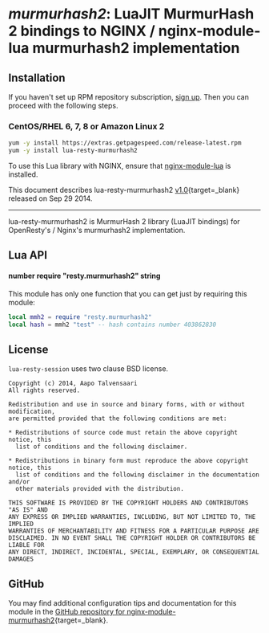 # *murmurhash2*: LuaJIT MurmurHash 2 bindings to NGINX / nginx-module-lua murmurhash2 implementation


## Installation

If you haven't set up RPM repository subscription, [sign up](https://www.getpagespeed.com/repo-subscribe). Then you can proceed with the following steps.

### CentOS/RHEL 6, 7, 8 or Amazon Linux 2

```bash
yum -y install https://extras.getpagespeed.com/release-latest.rpm
yum -y install lua-resty-murmurhash2
```


To use this Lua library with NGINX, ensure that [nginx-module-lua](../modules/lua.md) is installed.

This document describes lua-resty-murmurhash2 [v1.0](https://github.com/bungle/lua-resty-murmurhash2/releases/tag/v1.0){target=_blank} 
released on Sep 29 2014.
    
<hr />

lua-resty-murmurhash2 is MurmurHash 2 library (LuaJIT bindings) for OpenResty's / Nginx's murmurhash2 implementation.

## Lua API
#### number require "resty.murmurhash2" string

This module has only one function that you can get just by requiring this module:

```lua
local mmh2 = require "resty.murmurhash2"
local hash = mmh2 "test" -- hash contains number 403862830
```

## License

`lua-resty-session` uses two clause BSD license.

```
Copyright (c) 2014, Aapo Talvensaari
All rights reserved.

Redistribution and use in source and binary forms, with or without modification,
are permitted provided that the following conditions are met:

* Redistributions of source code must retain the above copyright notice, this
  list of conditions and the following disclaimer.

* Redistributions in binary form must reproduce the above copyright notice, this
  list of conditions and the following disclaimer in the documentation and/or
  other materials provided with the distribution.

THIS SOFTWARE IS PROVIDED BY THE COPYRIGHT HOLDERS AND CONTRIBUTORS "AS IS" AND
ANY EXPRESS OR IMPLIED WARRANTIES, INCLUDING, BUT NOT LIMITED TO, THE IMPLIED
WARRANTIES OF MERCHANTABILITY AND FITNESS FOR A PARTICULAR PURPOSE ARE
DISCLAIMED. IN NO EVENT SHALL THE COPYRIGHT HOLDER OR CONTRIBUTORS BE LIABLE FOR
ANY DIRECT, INDIRECT, INCIDENTAL, SPECIAL, EXEMPLARY, OR CONSEQUENTIAL DAMAGES
```

## GitHub

You may find additional configuration tips and documentation for this module in the [GitHub repository for 
nginx-module-murmurhash2](https://github.com/bungle/lua-resty-murmurhash2){target=_blank}.